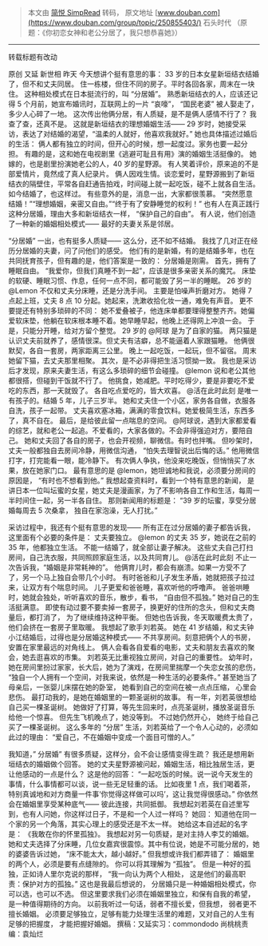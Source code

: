 > 本文由 [简悦 SimpRead](http://ksria.com/simpread/) 转码， 原文地址 [www.douban.com](https://www.douban.com/group/topic/250855403/) 石头时代 （原题：《你初恋女神和老公分居了，我只想恭喜她》）
-------------------------

转载标题有改动

原创 又延 新世相 昨天 今天想讲个挺有意思的事： 33 岁的日本女星新垣结衣结婚了，但不和丈夫同居。 住一栋楼，但住不同的房子。平时各回各家，周末在一块住。 这种相处模式在日本挺流行的，叫 “分居婚”。 熟悉新垣结衣的人，应该还记得 5 个月前，她宣布婚讯时，互联网上的一片 “哀嚎”， “国民老婆” 被人娶走了，多少人心碎了一地。 这次传出他俩分居，有人质疑，是不是俩人感情不行了？ 我查了查，还真不是。 这就是新垣结衣的理想婚姻生活—— 29 岁时，她接受采访，表达了对结婚的渴望，“温柔的人就好，他喜欢我就好。” 她也具体描述过婚后的生活： 俩人都有独立的时间，但开心的时候，想一起度过。家务也要一起分担。 有趣的是，这和她在电视剧里《逃避可耻且有用》演的婚姻生活挺像的。 她嫁的，也是剧里扮演她老公的人，40 岁的星野源。 有人笑着评价，原来追的不是部爱情片，竟然成了真人纪录片。 俩人因戏生情。谈恋爱时，星野源搬到了新垣结衣的隔壁住，平常各自赶通告拍戏，时间碰上就一起吃饭，碰不上就各自生活。 如今结婚了，也这样过。 有些意外的是，消息一出，大家都很羡慕。 “突然愿意结婚！”“理想婚姻，亲密又自由。”“终于有了安静睡觉的权利！” 也有人在真正践行这种分居婚，理由大多和新垣结衣一样， “保护自己的自由”。 有人说，他们创造了一种新的婚姻相处模式—— 最好的夫妻关系是邻居。

“分居婚” 一出，也有挺多人质疑—— 这么分，还不如不结婚。 我找了几对正在经历分居婚的夫妻，问了问他们的感受。 他们有的是新婚，有的是结婚多年，也在共同抚育孩子，但有趣的是，他们答案是一致的： 分居婚是刚需。 首先，拥有了睡眠自由。 “我爱你，但我们真睡不到一起”，应该是很多亲密关系的魔咒。 床垫的软硬、睡眠习惯、作息，任何一点不同，都可能毁了另一半的睡眠。 26 岁的 @Lemon 不仅和丈夫分床睡，还是分洗手间。 主要是怕噪声折磨对方。 她得 7 点起上班，丈夫 8 点 10 分起。她起来，洗漱收拾化妆一通，难免有声音。 更不要提还有特别多琐碎的不同： 她不爱叠被子，他连床单都要理得整整齐齐。她偏爱软床垫，他躺在软床根本睡不着。她早睡早起，他晚上还得网上冲浪一会。 于是，只能分开睡，给对方留个整觉。 29 岁的 @阿球 是为了自家的猫。 两只猫是认识丈夫前就养了，感情很深。但丈夫有洁癖，总不能逼着人家跟猫睡。 他俩很默契，各自一套房，两家距离三公里。 晚上一起吃饭，一起玩，但不留宿。 周末她留下猫，去丈夫那里相聚。 其次，是不必非得把生活习惯拗一致。 我也是采访后才发现，原来夫妻生活，有这么多琐碎的细节会碰撞。 @lemon 说和老公其他都很搭，但碰到干饭就不行了。 他挑食，她减肥。平时吃得少，要是非要吃不爱吃的东西，那一天就毁了。 各自吃点爱吃的，皆大欢喜。 @活在此时此刻 是唯一有孩子的。结婚 5 年，儿子三岁半。 她和丈夫住一个小区，家务各自做，衣服各自洗，孩子一起带。 丈夫喜欢塞冰箱，满满的零食饮料。她爱极简生活，东西多了，真不自在。 最后，是给彼此留一点喘息的空间。 @阿球说，遇到大家都爱看的综艺，就和老公一起追。不爱看的，大家各做的。不会非得强迫对方，要陪自己。 她和丈夫回了各自的房子，也会开视频，聊微信。有时也拌嘴。 但吵架时，丈夫一般都独自去房间冷静，用微信沟通， “怕失去理智说出后悔的话。” 他用微信打字，打完能看一眼，能冷静下。 有次俩人争执，他没来吃晚饭，但悄悄买了水果，放在她家门口。 最有意思的是 @lemon，她坦诚地和我说，必须要分房间的原因是， “有时也不想看到他。” 我想起查资料时，看到一个特有意思的新闻， 是讲日本一位叫坛蜜的女星，她丈夫是漫画家，为了不影响各自工作和生活，每周一半时间住一起，另一半各自住。 那则新闻用的标题是： “39 岁的坛蜜，享受分居婚每周去 5 次桑拿， 独自在家泡澡，无人打扰。”

采访过程中，我还有个挺有意思的发现—— 所有正在过分居婚的妻子都告诉我，这里面有个必要的条件是： 丈夫要独立。 @lemon 的丈夫 35 岁，她说在之前的 35 年，他都独立生活。 不能一结婚了，就全部让妻子解决。 这些丈夫自己打扫房间，自己洗衣服，共同照顾家庭生活，以及共同育儿。 @活在此时此刻 不止一次告诉我，“婚姻是非常耗神的”。 他俩育儿时，都会有崩溃。如果一方受不了了，另一个马上独自会带几个小时。 有时爸爸和儿子发生矛盾，她就把孩子拉过来，让双方有个喘息时间。 儿子更爱和爸爸睡，喜欢听他的呼噜声。 爸爸哄睡时，她就会独处，听听喜欢的音乐，散步，看书， “自由但不孤独。” 她对自己的生活挺满意。 即使有动过要不要卖掉一套房子，换更好的住所的念头，但和丈夫商量后，都打消了， 为了继续维持这种平衡。 但她也告诉我，冬天取暖费太贵了， 他们会挤在一套房子里取暖。 我想起了歌手刘若英。 她在 41 岁结婚，和丈夫钟小江结婚后，过得也是分居婚这种模式—— 不共享房间。刻意把俩个人的书房，安置在家里最远的对角线上。 俩人会看各自爱看的电影，丈夫和朋友去喜欢的聚会，她去逛喜欢的市集。 刘若英无比重视独立房间，对自己的重要性。 幼年时，她在房间里扮过家家，长大后，她为了演戏，在房间里揣摩一个失恋女孩的悲伤， “独自一个人拥有一个空间，对我来说，依然是一种生活的必要条件。” 甚至她当了母亲后，一张婴儿床摆在她的卧室， 她看到自己的空间在被一点点压缩， 心里会悲伤。 最打动我的，是她在婚姻里的一颗圣诞树的故事。 有一年，刘若英很想给自己买一棵圣诞树。 她做好了打算，等先生回来时，点亮圣诞树，播放圣诞音乐给他一个惊喜。 但先生飞机晚点了，她没等到。 不过她仍然开心， 她终于给自己买了一棵圣诞树。 这么多年的 “分居” 生活，刘若英给了一个令人心动的，必须如此过的理由： “爱自己，不在婚姻中变成一个面目可憎的人。”

我知道，” 分居婚” 有很多质疑，这样分，会不会让感情变得生疏？ 我还是想用新垣结衣的婚姻做个回答。 她的丈夫星野源被问起，婚姻生活，相比独居生活，更让他感动的一点是什么？ 这是他的回答： “一起吃饭的时候。说一说今天发生的事情，什么事情都可以谈，说一些无足轻重的话。 比如夜里 1 点，我们喝着茶，特别真诚地和对方商量一件事‘你觉得这样做可以吗’，这让我觉得很感动。” 你依然会在婚姻里享受某种底气—— 彼此连接，共同抵御。 我想起刘若英在自述里写到，也有人问她，你这样过日子，不是和一个人过一样吗？ 她回： 知道他在同一个家的另一个角落，其实心理上的感受还是不太一样。 她给这本自述起的名字是： 《我敢在你的怀里孤独》。 我想起对另一句质疑，是对主持人李艾的婚姻。 她和丈夫选择了分床睡，几位女嘉宾很震惊。其中有位说，她是不可能分居的，她的婆婆告诉过她， “床不能太大，越小越好。” 但我想或许我们都弄错了： 婚姻里的两个人，必须是要有点缝隙的。 你可以将其理解为 “孤独”。 但是一种好的孤独，正如诗人里尔克说的那样， “我一向认为两个人相处， 这是他们的最高职责：保护对方的孤独。” 这也是我最后想说的， 分居婚只是一种婚姻相处模式，你可以选，也可以不选。 但这里要求我们必须在婚姻里独立，和保有自我的希望，是一种值得期待的方向。 以前我听过一句话，弱者不擅长爱，但我想， 弱者更不擅长婚姻。 必须要足够独立，足够有能力处理生活里的难题，又对自己的人生有足够的把握度， 才能把握好婚姻。 撰稿：又延实习：commondodo 尚桃桃责编：袁灿烂